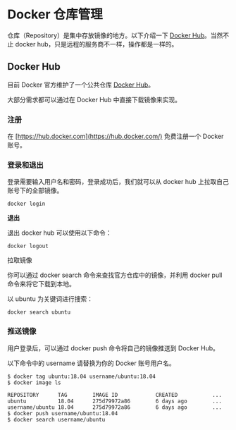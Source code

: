 # Docker 仓库管理

仓库（Repository）是集中存放镜像的地方。以下介绍一下 [Docker Hub](https://hub.docker.com/)。当然不止 docker hub，只是远程的服务商不一样，操作都是一样的。

## Docker Hub

目前 Docker 官方维护了一个公共仓库 [Docker Hub](https://hub.docker.com/)。

大部分需求都可以通过在 Docker Hub 中直接下载镜像来实现。

### 注册

在 [https://hub.docker.com](https://hub.docker.com/) 免费注册一个 Docker 账号。

### 登录和退出

登录需要输入用户名和密码，登录成功后，我们就可以从 docker hub 上拉取自己账号下的全部镜像。

```
docker login
```

**退出**

退出 docker hub 可以使用以下命令：

```
docker logout
```

拉取镜像

你可以通过 docker search 命令来查找官方仓库中的镜像，并利用 docker pull 命令来将它下载到本地。

以 ubuntu 为关键词进行搜索：

```
docker search ubuntu
```

### 推送镜像

用户登录后，可以通过 docker push 命令将自己的镜像推送到 Docker Hub。

以下命令中的 username 请替换为你的 Docker 账号用户名。

```shell
$ docker tag ubuntu:18.04 username/ubuntu:18.04
$ docker image ls

REPOSITORY      TAG        IMAGE ID            CREATED           ...  
ubuntu          18.04      275d79972a86        6 days ago        ...  
username/ubuntu 18.04      275d79972a86        6 days ago        ...  
$ docker push username/ubuntu:18.04
$ docker search username/ubuntu
```

